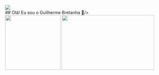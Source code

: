 <div>
  <img src="https://capsule-render.vercel.app/api?type=waving&height=300&color=gradient&fontAlignY=0"/>
</div>
## Olá! Eu sou o Guilherme Bretanha 👋/>
<div>
  <img height="180cm" src="https://github-readme-stats.vercel.app/api?username=BFGui&show_icons=true&theme=merko&include_all_commits=true&count_private=true"/>
  <img height="180cm" width="300cm" src="https://github-readme-stats.vercel.app/api/top-langs/?username=BFGui&layout=compact&langs_count=16&theme=merko"/>
</div>




<!--
**BFGui/BFGui** is a ✨ _special_ ✨ repository because its `README.md` (this file) appears on your GitHub profile.

Here are some ideas to get you started:

- 🔭 I’m currently working on ...
- 🌱 I’m currently learning ...
- 👯 I’m looking to collaborate on ...
- 🤔 I’m looking for help with ...
- 💬 Ask me about ...
- 📫 How to reach me: ...
- 😄 Pronouns: ...
- ⚡ Fun fact: ...
-->
